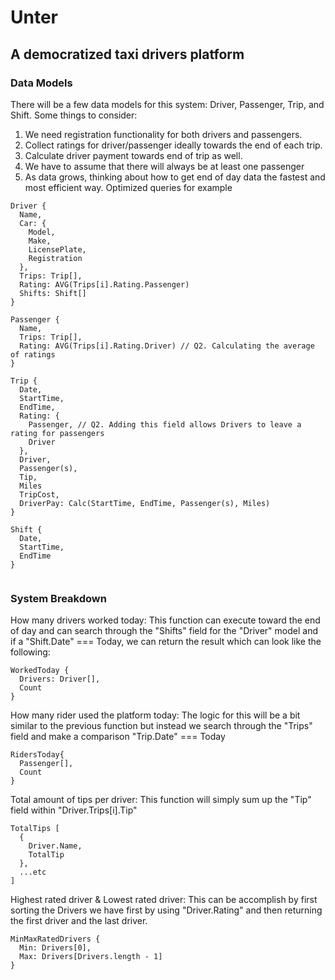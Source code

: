 # Unter

## A democratized taxi drivers platform

### Data Models

There will be a few data models for this system: Driver, Passenger, Trip, and Shift.
Some things to consider:

1. We need registration functionality for both drivers and passengers.
2. Collect ratings for driver/passenger ideally towards the end of each trip.
3. Calculate driver payment towards end of trip as well.
4. We have to assume that there will always be at least one passenger
5. As data grows, thinking about how to get end of day data the fastest and most efficient way. Optimized queries for example

```
Driver {
  Name,
  Car: {
    Model,
    Make,
    LicensePlate,
    Registration
  },
  Trips: Trip[],
  Rating: AVG(Trips[i].Rating.Passenger)
  Shifts: Shift[]
}

Passenger {
  Name,
  Trips: Trip[],
  Rating: AVG(Trips[i].Rating.Driver) // Q2. Calculating the average of ratings
}

Trip {
  Date,
  StartTime,
  EndTime,
  Rating: {
    Passenger, // Q2. Adding this field allows Drivers to leave a rating for passengers
    Driver
  },
  Driver,
  Passenger(s),
  Tip,
  Miles
  TripCost,
  DriverPay: Calc(StartTime, EndTime, Passenger(s), Miles)
}

Shift {
  Date,
  StartTime,
  EndTime
}


```

### System Breakdown

How many drivers worked today:
This function can execute toward the end of day and can search through the "Shifts" field for the "Driver" model and if a "Shift.Date" === Today, we can return the result which can look like the following:

```
WorkedToday {
  Drivers: Driver[],
  Count
}
```

How many rider used the platform today:
The logic for this will be a bit similar to the previous function but instead we search through the "Trips" field and make a comparison "Trip.Date" === Today

```
RidersToday{
  Passenger[],
  Count
}
```

Total amount of tips per driver:
This function will simply sum up the "Tip" field within "Driver.Trips[i].Tip"

```
TotalTips [
  {
    Driver.Name,
    TotalTip
  },
  ...etc
]
```

Highest rated driver & Lowest rated driver:
This can be accomplish by first sorting the Drivers we have first by using "Driver.Rating" and then returning the first driver and the last driver.

```
MinMaxRatedDrivers {
  Min: Drivers[0],
  Max: Drivers[Drivers.length - 1]
}
```
